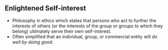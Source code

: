 Enlightened Self-interest
-------------------------

* Philosophy in ethics which states that persons who act to further the interests of others (or the interests of the group or groups to which they belong) ultimately serve their own self-interest.
* Often simplified that an individual, group, or commercial entity will _do well by doing good_.
